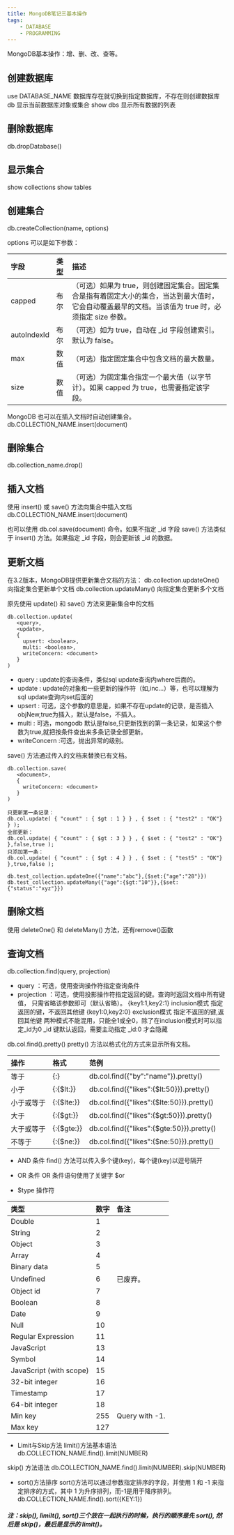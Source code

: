 ```yaml
---
title: MongoDB笔记三基本操作 		
tags:  	
    - DATABASE
    - PROGRAMMING
---
```

MongoDB基本操作：增、删、改、查等。
<!--more-->

## 创建数据库
use DATABASE_NAME 数据库存在就切换到指定数据库，不存在则创建数据库
db 显示当前数据库对象或集合
show dbs 显示所有数据的列表

## 删除数据库
db.dropDatabase()

## 显示集合
show collections
show tables

## 创建集合
db.createCollection(name, options)

options 可以是如下参数：

|字段|类型|描述|
|:---|:---|:---|
|capped			|布尔		|（可选）如果为 true，则创建固定集合。固定集合是指有着固定大小的集合，当达到最大值时，它会自动覆盖最早的文档。当该值为 true 时，必须指定 size 参数。|
|autoIndexId	|布尔		|（可选）如为 true，自动在 _id 字段创建索引。默认为 false。|
|max			|数值		|（可选）指定固定集合中包含文档的最大数量。|
|size			|数值		|（可选）为固定集合指定一个最大值（以字节计）。如果 capped 为 true，也需要指定该字段。|



MongoDB 也可以在插入文档时自动创建集合。
db.COLLECTION_NAME.insert(document)

## 删除集合
db.collection_name.drop()

## 插入文档
使用 insert() 或 save() 方法向集合中插入文档
db.COLLECTION_NAME.insert(document)

也可以使用 db.col.save(document) 命令。如果不指定 _id 字段 save() 方法类似于 insert() 方法。如果指定 _id 字段，则会更新该 _id 的数据。


## 更新文档

在3.2版本，MongoDB提供更新集合文档的方法：
db.collection.updateOne() 向指定集合更新单个文档
db.collection.updateMany() 向指定集合更新多个文档

原先使用 update() 和 save() 方法来更新集合中的文档

```
db.collection.update(
   <query>,
   <update>,
   {
     upsert: <boolean>,
     multi: <boolean>,
     writeConcern: <document>
   }
)
```

* query : update的查询条件，类似sql update查询内where后面的。
* update : update的对象和一些更新的操作符（如$,$inc...）等，也可以理解为sql update查询内set后面的
* upsert : 可选，这个参数的意思是，如果不存在update的记录，是否插入objNew,true为插入，默认是false，不插入。
* multi : 可选，mongodb 默认是false,只更新找到的第一条记录，如果这个参数为true,就把按条件查出来多条记录全部更新。
* writeConcern :可选，抛出异常的级别。

save() 方法通过传入的文档来替换已有文档。

```
db.collection.save(
   <document>,
   {
     writeConcern: <document>
   }
)
```

```
只更新第一条记录：
db.col.update( { "count" : { $gt : 1 } } , { $set : { "test2" : "OK"} } );
全部更新：
db.col.update( { "count" : { $gt : 3 } } , { $set : { "test2" : "OK"} },false,true );
只添加第一条：
db.col.update( { "count" : { $gt : 4 } } , { $set : { "test5" : "OK"} },true,false );

db.test_collection.updateOne({"name":"abc"},{$set:{"age":"28"}})
db.test_collection.updateMany({"age":{$gt:"10"}},{$set:{"status":"xyz"}})
```

## 删除文档
使用 deleteOne() 和 deleteMany() 方法，还有remove()函数

## 查询文档
db.collection.find(query, projection)
* query ：可选，使用查询操作符指定查询条件
* projection ：可选，使用投影操作符指定返回的键。查询时返回文档中所有键值， 只需省略该参数即可（默认省略）。
{key1:1,key2:1}  inclusion模式 指定返回的键，不返回其他键
{key1:0,key2:0}  exclusion模式 指定不返回的键,返回其他键
两种模式不能混用，只能全1或全0，除了在inclusion模式时可以指定_id为0
_id 键默认返回，需要主动指定 _id:0 才会隐藏


db.col.find().pretty()
pretty() 方法以格式化的方式来显示所有文档。

|操作|格式|范例|
|:---|:---|:---|
|等于		|{<key>:<value>}			|db.col.find({"by":"name"}).pretty()|
|小于		|{<key>:{$lt:<value>}}		|db.col.find({"likes":{$lt:50}}).pretty()|
|小于或等于	|{<key>:{$lte:<value>}}		|db.col.find({"likes":{$lte:50}}).pretty()|
|大于		|{<key>:{$gt:<value>}}		|db.col.find({"likes":{$gt:50}}).pretty()|
|大于或等于	|{<key>:{$gte:<value>}}		|db.col.find({"likes":{$gte:50}}).pretty()|
|不等于		|{<key>:{$ne:<value>}}		|db.col.find({"likes":{$ne:50}}).pretty()|

* AND 条件
find() 方法可以传入多个键(key)，每个键(key)以逗号隔开

* OR 条件
OR 条件语句使用了关键字 $or

* $type 操作符

|类型|数字|备注|
|:---|:---|:---|
|Double					|1	 	||
|String					|2	 	||
|Object					|3	 	||
|Array					|4	 	||
|Binary data				|5	 	||
|Undefined				|6		|已废弃。|
|Object id				|7	 	||
|Boolean					|8	 	||
|Date					|9	 	||
|Null					|10	 	||
|Regular Expression		|11	 	||
|JavaScript				|13	 	||
|Symbol					|14	 	||
|JavaScript (with scope)	|15	 	||
|32-bit integer			|16	 	||
|Timestamp				|17	 	||
|64-bit integer			|18	 	||
|Min key					|255	|Query with -1.|
|Max key					|127	| |



* Limit与Skip方法
limit()方法基本语法
db.COLLECTION_NAME.find().limit(NUMBER)

skip() 方法语法
db.COLLECTION_NAME.find().limit(NUMBER).skip(NUMBER)

* sort()方法排序
sort()方法可以通过参数指定排序的字段，并使用 1 和 -1 来指定排序的方式，其中 1 为升序排列，而-1是用于降序排列。
db.COLLECTION_NAME.find().sort({KEY:1})

##### 注：skip(), limilt(), sort()三个放在一起执行的时候，执行的顺序是先 sort(), 然后是 skip()，最后是显示的 limit()。
